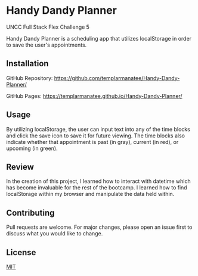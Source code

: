 # Handy Dandy Planner
UNCC Full Stack Flex Challenge 5

Handy Dandy Planner is a scheduling app that utilizes localStorage in order to save the user's appointments. 

## Installation

GitHub Repository: https://github.com/templarmanatee/Handy-Dandy-Planner/

GitHub Pages: https://templarmanatee.github.io/Handy-Dandy-Planner/

## Usage

By utilizing localStorage, the user can input text into any of the time blocks and click the save icon to save it for future viewing. The time blocks also indicate whether that appointment is past (in gray), current (in red), or upcoming (in green). 

## Review

In the creation of this project, I learned how to interact with datetime which has become invaluable for the rest of the bootcamp. I learned how to find localStorage within my browser and manipulate the data held within. 

## Contributing

Pull requests are welcome. For major changes, please open an issue first
to discuss what you would like to change.

## License

[MIT](https://choosealicense.com/licenses/mit/)
